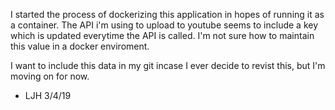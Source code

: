 I started the process of dockerizing this application in hopes of running it as a container. The API i'm using to upload to youtube seems to include a key which is updated everytime the API is called. I'm not sure how to maintain this value in a docker enviroment. 

I want to include this data in my git incase I ever decide to revist this, but I'm moving on for now.

- LJH 3/4/19
